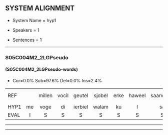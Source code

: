 
## SYSTEM ALIGNMENT

- System Name = hyp1

- Speakers = 1

- Sentences = 1

---

### S05C004M2_2LGPseudo

#### (S05C004M2_2LGPseudo-words)

- Cor=0.0%	Sub=97.6%	Del=0.0%	Ins=2.4%

|  |  |  |  |  |  |  |  |  |  |  |  |  |  |  |  |  |  |  |  |  |  |  |  |  |  |  |  |  |  |  |  |  |  |  |  |  |  |  |  |  |  |  |
|:--- |:---:|:---:|:---:|:---:|:---:|:---:|:---:|:---:|:---:|:---:|:---:|:---:|:---:|:---:|:---:|:---:|:---:|:---:|:---:|:---:|:---:|:---:|:---:|:---:|:---:|:---:|:---:|:---:|:---:|:---:|:---:|:---:|:---:|:---:|:---:|:---:|:---:|:---:|:---:|:---:|:---:|:---:|
| REF |  | millen | vocil | geutel | sjobel | erke | haweel | saarweng | gevicht | eemde | bepoud | orstalk | veten | gefouw | vurpaand | nizung | fiewon | kneurem | vawaai | strellen | zwieten | oonste | muider*(muren) | grijnken | schielstaug | milste | kloeien | ulen | orponk | schodig | ijpo | * | menuur | spreikje | wooien | *s | *s | *s | *s | *s | *s | *s |
| HYP1 | me | voge | di | ierbiel | walam | ku | l | sa | gelin | inde | betout | ors | telk | ferin | jafa | serent | eg | wel | k | sa | telen | win | fut | bons | en | ten | gek | geel | hielstou | priood | lder | vinger | te | gue | ju | ag | honting | i | priikjes | hiefveel | voe | ere |
| EVAL | I | S | S | S | S | S | S | S | S | S | S | S | S | S | S | S | S | S | S | S | S | S | S | S | S | S | S | S | S | S | S | S | S | S | S | S | S | S | S | S | S | S |
---

---
